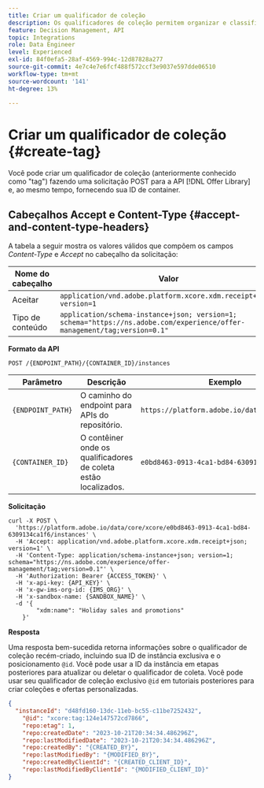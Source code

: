 ```yaml
---
title: Criar um qualificador de coleção
description: Os qualificadores de coleção permitem organizar e classificar melhor suas ofertas.
feature: Decision Management, API
topic: Integrations
role: Data Engineer
level: Experienced
exl-id: 84f0efa5-28af-4569-994c-12d87828a277
source-git-commit: 4e7c4e7e6fcf488f572ccf3e9037e597dde06510
workflow-type: tm+mt
source-wordcount: '141'
ht-degree: 13%

---
```


# Criar um qualificador de coleção {#create-tag}

Você pode criar um qualificador de coleção (anteriormente conhecido como &quot;tag&quot;) fazendo uma solicitação POST para a API [!DNL Offer Library] e, ao mesmo tempo, fornecendo sua ID de container.

## Cabeçalhos Accept e Content-Type {#accept-and-content-type-headers}

A tabela a seguir mostra os valores válidos que compõem os campos *Content-Type* e *Accept* no cabeçalho da solicitação:

| Nome do cabeçalho | Valor |
| ----------- | ----- |
| Aceitar | `application/vnd.adobe.platform.xcore.xdm.receipt+json; version=1` |
| Tipo de conteúdo | `application/schema-instance+json; version=1; schema="https://ns.adobe.com/experience/offer-management/tag;version=0.1"` |

**Formato da API**

```http
POST /{ENDPOINT_PATH}/{CONTAINER_ID}/instances
```

| Parâmetro | Descrição | Exemplo |
| --------- | ----------- | ------- |
| `{ENDPOINT_PATH}` | O caminho do endpoint para APIs do repositório. | `https://platform.adobe.io/data/core/xcore/` |
| `{CONTAINER_ID}` | O contêiner onde os qualificadores de coleta estão localizados. | `e0bd8463-0913-4ca1-bd84-6309134ca1f6` |

**Solicitação**

```shell
curl -X POST \
  'https://platform.adobe.io/data/core/xcore/e0bd8463-0913-4ca1-bd84-6309134ca1f6/instances' \
  -H 'Accept: application/vnd.adobe.platform.xcore.xdm.receipt+json; version=1' \
  -H 'Content-Type: application/schema-instance+json; version=1; schema="https://ns.adobe.com/experience/offer-management/tag;version=0.1"' \
  -H 'Authorization: Bearer {ACCESS_TOKEN}' \
  -H 'x-api-key: {API_KEY}' \
  -H 'x-gw-ims-org-id: {IMS_ORG}' \
  -H 'x-sandbox-name: {SANDBOX_NAME}' \
  -d '{
        "xdm:name": "Holiday sales and promotions"
    }'
```

**Resposta**

Uma resposta bem-sucedida retorna informações sobre o qualificador de coleção recém-criado, incluindo sua ID de instância exclusiva e o posicionamento `@id`. Você pode usar a ID da instância em etapas posteriores para atualizar ou deletar o qualificador de coleta. Você pode usar seu qualificador de coleção exclusivo `@id` em tutoriais posteriores para criar coleções e ofertas personalizadas.

```json
{
  "instanceId": "d48fd160-13dc-11eb-bc55-c11be7252432",
    "@id": "xcore:tag:124e147572cd7866",
    "repo:etag": 1,
    "repo:createdDate": "2023-10-21T20:34:34.486296Z",
    "repo:lastModifiedDate": "2023-10-21T20:34:34.486296Z",
    "repo:createdBy": "{CREATED_BY}",
    "repo:lastModifiedBy": "{MODIFIED_BY}",
    "repo:createdByClientId": "{CREATED_CLIENT_ID}",
    "repo:lastModifiedByClientId": "{MODIFIED_CLIENT_ID}"
}
```
